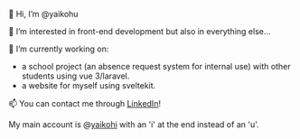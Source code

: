 👋 Hi, I’m @yaikohu

👀 I’m interested in front-end development but also in everything else...

🌱 I’m currently working on:
- a school project (an absence request system for internal use) with other students using vue 3/laravel.
- a website for myself using sveltekit.

📫 You can contact me through [LinkedIn](https://www.linkedin.com/in/erik-beem-3a245a117/)!

My main account is @[yaikohi](https://github.com/yaikohi) with an 'i' at the end instead of an 'u'.
